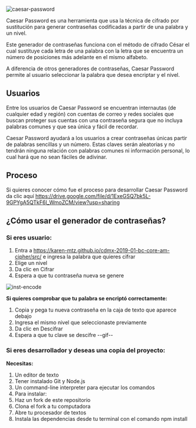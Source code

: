 ![caesar-password](https://i.imgur.com/vt07x0Z.png)


Caesar Password es una herramienta que usa la técnica de cifrado por sustitución para generar contraseñas codificadas a partir de una palabra y un nivel.

Este generador de contraseñas funciona con el método de cifrado César el cual sustituye cada letra de una palabra con la letra que se encuentra un número de posiciones más adelante en el mismo alfabeto. 

A diferencia de otros generadores de contraseñas, Caesar Password permite al usuario seleccionar la palabra que desea encriptar y el nivel.

## Usuarios

Entre los usuarios de Caesar Password se encuentran internautas (de cualquier edad y región) con cuentas de correo y redes sociales que buscan proteger sus cuentas con una contraseña segura que no incluya palabras comunes y que sea única y fácil de recordar.

Caesar Password ayudará a los usuarios a crear contraseñas únicas partir de palabras sencillas y un número. Estas claves serán aleatorias y no tendrán ninguna relación con palabras comunes ni información personal, lo cual hará que no sean fáciles de adivinar.

## Proceso

Si quieres conocer cómo fue el proceso para desarrollar Caesar Password da clic aquí https://drive.google.com/file/d/1ExeGSQ7bk5L-9GPYgA5QTkF6l_WmoZCM/view?usp=sharing

## ¿Cómo usar el generador de contraseñas?

### Si eres usuario:

1.	Entra a https://karen-mtz.github.io/cdmx-2019-01-bc-core-am-cipher/src/ e ingresa la palabra que quieres cifrar 
2.	Elige un nivel 
3.	Da clic en Cifrar
4.	Espera a que tu contraseña nueva se genere

![inst-encode](https://imgur.com/spp9JOi.gif)

**Si quieres comprobar que tu palabra se encriptó correctamente:**

1.	Copia y pega tu nueva contraseña en la caja de texto que aparece debajo
2.	Ingresa el mismo nivel que seleccionaste previamente
3.	Da clic en Descifrar
4.	Espera a que tu clave se descifre
--gif--

### Si eres desarrollador y deseas una copia del proyecto:

**Necesitas:**

1.	Un editor de texto
2.	Tener instalado Git y Node.js
3.	Un command-line interpreter para ejecutar los comandos
4.	Para instalar:
5.	Haz un fork de este repositorio 
6.	Clona el fork a tu computadora
7.	Abre tu procesador de textos 
8.	Instala las dependencias desde tu terminal con el comando npm install 


